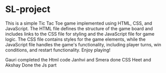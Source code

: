 # SL-project

This is a simple Tic Tac Toe game implemented using HTML, CSS, and JavaScript. 
The HTML file defines the structure of the game board and includes links to the CSS file for styling and the JavaScript file for game logic. 
The CSS file contains styles for the game elements, while the JavaScript file handles the game's functionality, including player turns, win conditions, and restart functionality. 
Enjoy playing!

Gauri completed the Html code 
Janhvi and Smera done CSS 
Heet and Akshay Done the Js part





